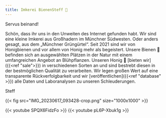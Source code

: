 ```yaml
---
title: Imkerei BienenSteff 🐝
---
```


Servus beinand!

Schön, dass ihr uns in den Unweiten des Internet gefunden habt.
Wir sind eine kleine Imkerei aus Großhadern im Münchner Südwesten. Oder anders gesagt, aus dem „Münchner Grüngürtel“.
Seit 2021 sind wir von Honigbienen  und vor allem von Honig mehr als begeistert.
Unsere Bienen 🐝 befinden sich an ausgewählten Plätzen in der Natur mit einem umfangreichen Angebot an Blühpflanzen.
Unseren Honig 🍯 [bieten wir]({{<ref "sale">}}) in verschiedenen Sorten an und sind bestrebt diesen in der bestmöglichen Qualität zu verarbeiten.
Wir legen großen Wert auf eine transparente Rückverfolgbarkeit und wir [veröffentlichen]({{<ref "database" >}}) alle Daten und Laboranalysen zu unseren Schleuderungen.

Steff

{{< fig src="IMG_20230617_093428-crop.png" size="1000x1000" >}}

{{< youtube SPQX6FidzFo >}}
{{< youtube pL6P-Xbuk1g >}}

